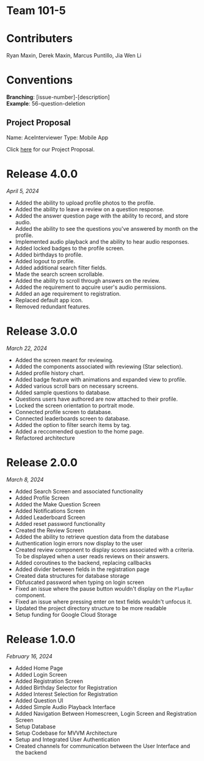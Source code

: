 # Team 101-5

# Contributers

Ryan Maxin, Derek Maxin, Marcus Puntillo, Jia Wen Li

# Conventions
**Branching**: [issue-number]-[description] <br>
**Example**: 56-question-deletion

## Project Proposal

Name: AceInterviewer
Type: Mobile App

Click [here](https://git.uwaterloo.ca/kotlin-gang/team-101-5/-/wikis/Project-Proposal) for our Project Proposal. 

# Release 4.0.0
_April 5, 2024_
* Added the ability to upload profile photos to the profile.
* Added the ability to leave a review on a question response.
* Added the answer question page with the ability to record, and store audio. 
* Added the ability to see the questions you've answered by month on the profile.
* Implemented audio playback and the ability to hear audio responses.
* Added locked badges to the profile screen.
* Added birthdays to profile.
* Added logout to profile.
* Added additional search filter fields. 
* Made the search screen scrollable. 
* Added the ability to scroll through answers on the review.
* Added the requirement to aqcuire user's audio permissions.
* Added an age requirement to registration.
* Replaced default app icon.
* Removed redundant features.

# Release 3.0.0
_March 22, 2024_
* Added the screen meant for reviewing.
* Added the components associated with reviewing (Star selection).
* Added profile history chart.
* Added badge feature with animations and expanded view to profile.
* Added various scroll bars on necessary screens.
* Added sample questions to database.
* Questions users have authored are now attached to their profile.
* Locked the screen orientation to portrait mode. 
* Connected profile screen to database.
* Connected leaderboards screen to database.
* Added the option to filter search items by tag.
* Added a reccomended question to the home page.
* Refactored architecture

# Release 2.0.0
_March 8, 2024_
* Added Search Screen and associated functionality
* Added Profile Screen
* Added the Make Question Screen
* Added Notifications Screen
* Added Leaderboard Screen 
* Added reset password functionality
* Created the Review Screen
* Added the ability to retrieve question data from the database
* Authentication login errors now display to the user
* Created review component to display scores associated with a criteria. To be displayed when a user reads reviews on their answers. 
* Added coroutines to the backend, replacing callbacks
* Added divider between fields in the registration page
* Created data structures for database storage
* Obfuscated password when typing on login screen
* Fixed an issue where the pause button wouldn't display on the `PlayBar` component. 
* Fixed an issue where pressing enter on text fields wouldn't unfocus it.
* Updated the project directory structure to be more readable
* Setup funding for Google Cloud Storage

# Release 1.0.0
_February 16, 2024_
* Added Home Page
* Added Login Screen
* Added Registration Screen
* Added Birthday Selector for Registration
* Added Interest Selection for Registration
* Added Question UI 
* Added Simple Audio Playback Interface
* Added Navigation Between Homescreen, Login Screen and Registration Screen
* Setup Database
* Setup Codebase for MVVM Architecture
* Setup and Integrated User Authentication
* Created channels for communication between the User Interface and the backend